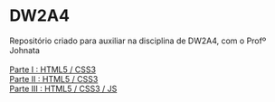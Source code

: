 # DW2A4
Repositório criado para auxiliar na disciplina de DW2A4, com o Profº Johnata <br><br>
<a href="https://hochiminh1996.github.io/DW2A4/Atividades/A1/index" target="_blank">Parte I : HTML5 / CSS3 </a><br>
<a href="https://hochiminh1996.github.io/DW2A4/Atividades/A2/index" target="_blank">Parte II : HTML5 / CSS3 </a><br>
<a href="https://hochiminh1996.github.io/DW2A4/Atividades/A3/index" target="_blank">Parte III : HTML5 / CSS3 / JS </a>
